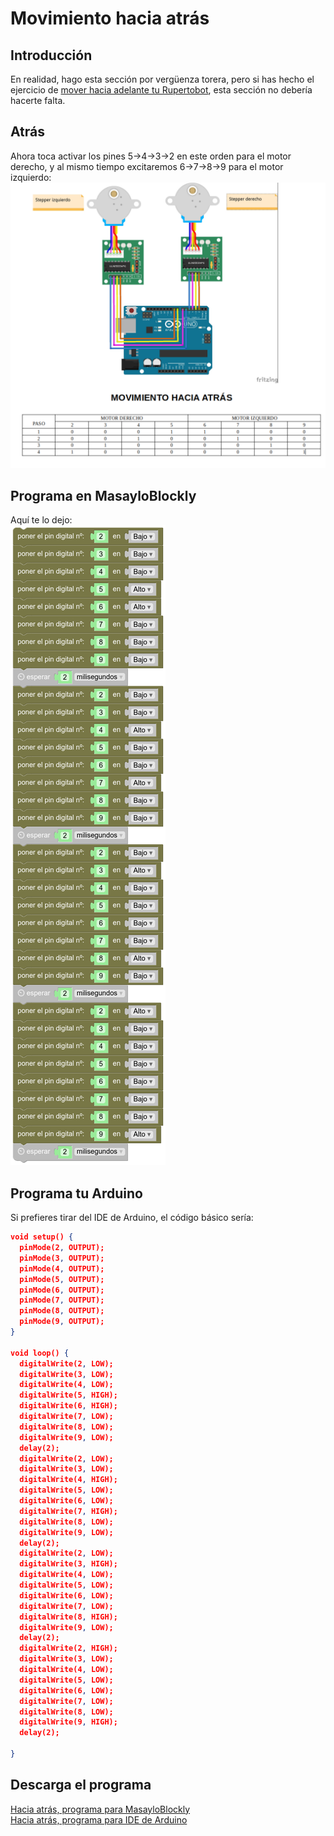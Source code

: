 # Movimiento  hacia atrás
## Introducción  
En realidad, hago esta sección por vergüenza torera, pero si has hecho el ejercicio de [mover hacia adelante tu Rupertobot](adelante.md), esta sección no debería hacerte falta.
## Atrás  
Ahora toca activar los pines 5->4->3->2 en este orden para el motor derecho, y al mismo tiempo excitaremos 6->7->8->9 para el motor izquierdo:  
![Movimiento hacia adelante](./img/secuenciaAtras.png)  
## Programa en MasayloBlockly  
Aquí te lo dejo:  
 ![Movimiento hacia atras](./img/programaAtras.png)  
 ## Programa tu Arduino  
Si prefieres tirar del IDE de Arduino, el código básico sería:  
```json
void setup() {
  pinMode(2, OUTPUT);
  pinMode(3, OUTPUT);
  pinMode(4, OUTPUT);
  pinMode(5, OUTPUT);
  pinMode(6, OUTPUT);
  pinMode(7, OUTPUT);
  pinMode(8, OUTPUT);
  pinMode(9, OUTPUT);
}

void loop() {
  digitalWrite(2, LOW);
  digitalWrite(3, LOW);
  digitalWrite(4, LOW);
  digitalWrite(5, HIGH);
  digitalWrite(6, HIGH);
  digitalWrite(7, LOW);
  digitalWrite(8, LOW);
  digitalWrite(9, LOW);
  delay(2);
  digitalWrite(2, LOW);
  digitalWrite(3, LOW);
  digitalWrite(4, HIGH);
  digitalWrite(5, LOW);
  digitalWrite(6, LOW);
  digitalWrite(7, HIGH);
  digitalWrite(8, LOW);
  digitalWrite(9, LOW);
  delay(2);
  digitalWrite(2, LOW);
  digitalWrite(3, HIGH);
  digitalWrite(4, LOW);
  digitalWrite(5, LOW);
  digitalWrite(6, LOW);
  digitalWrite(7, LOW);
  digitalWrite(8, HIGH);
  digitalWrite(9, LOW);
  delay(2);
  digitalWrite(2, HIGH);
  digitalWrite(3, LOW);
  digitalWrite(4, LOW);
  digitalWrite(5, LOW);
  digitalWrite(6, LOW);
  digitalWrite(7, LOW);
  digitalWrite(8, LOW);
  digitalWrite(9, HIGH);
  delay(2);

}
``` 
## Descarga el programa  
[Hacia atrás, programa para MasayloBlockly](./programas/atras.bloc)  
[Hacia atrás, programa para IDE de Arduino](./programas/atras.ino)  
  


